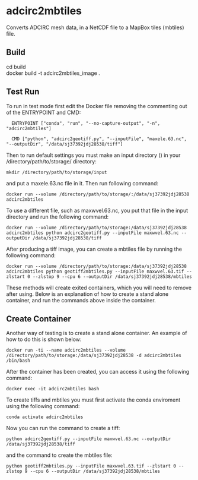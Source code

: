 # adcirc2mbtiles
Converts ADCIRC mesh data, in a NetCDF file to a MapBox tiles (mbtiles) file.

## Build
  cd build  
  docker build -t adcirc2mbtiles_image .

## Test Run
  To run in test mode first edit the Docker file removing the commenting out of the ENTRYPOINT and CMD:

      ENTRYPOINT ["conda", "run", "--no-capture-output", "-n", "adcirc2mbtiles"] 

      CMD ["python", "adcirc2geotiff.py", "--inputFile", "maxele.63.nc", "--outputDir", "/data/sj37392jdj28538/tiff"]

  Then to run default settings you must make an input directory () in your /directory/path/to/storage/ directory: 

    mkdir /directory/path/to/storage/input

  and put a maxele.63.nc file in it. Then run following command:

    docker run --volume /directory/path/to/storage/:/data/sj37392jdj28538 adcirc2mbtiles

  To use a different file, such as maxwvel.63.nc, you put that file in the input directory and run the following command:

    docker run --volume /directory/path/to/storage:/data/sj37392jdj28538 adcirc2mbtiles python adcirc2geotiff.py --inputFile maxwvel.63.nc --outputDir /data/sj37392jdj28538/tiff

  After producing a tiff image, you can create a mbtiles file by running the following command:

    docker run --volume /directory/path/to/storage:/data/sj37392jdj28538 adcirc2mbtiles python geotiff2mbtiles.py --inputFile maxwvel.63.tif --zlstart 0 --zlstop 9 --cpu 6 --outputDir /data/sj37392jdj28538/mbtiles 

   These methods will create exited containers, which you will need to remove after using. Below is an explanation of how to create a stand alone container, and run the commands above inside the container.

## Create Container

  Another way of testing is to create a stand alone container. An example of how to do this is shown below:

    docker run -ti --name adcirc2mbtiles --volume /directory/path/to/storage:/data/sj37392jdj28538 -d adcirc2mbtiles /bin/bash

  After the container has been created, you can access it using the following command:

    docker exec -it adcirc2mbtiles bash

  To create tiffs and mbtiles you must first activate the conda enviroment using the following command:

    conda activate adcirc2mbtiles

  Now you can run the command to create a tiff:

    python adcirc2geotiff.py --inputFile maxwvel.63.nc --outputDir /data/sj37392jdj28538/tiff

  and the command to create the mbtiles file:

    python geotiff2mbtiles.py --inputFile maxwvel.63.tif --zlstart 0 --zlstop 9 --cpu 6 --outputDir /data/sj37392jdj28538/mbtiles
 
